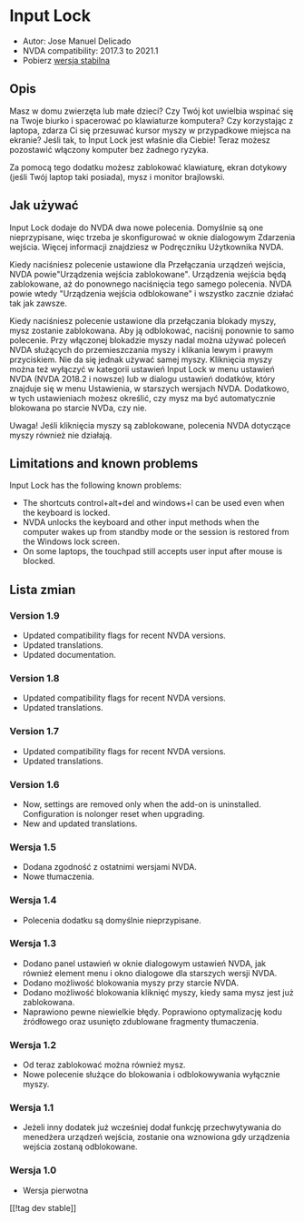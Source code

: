 # Input Lock #

* Autor: Jose Manuel Delicado
* NVDA compatibility: 2017.3 to 2021.1
* Pobierz [wersja stabilna][1]

## Opis

Masz w domu zwierzęta lub małe dzieci? Czy Twój kot uwielbia wspinać się na
Twoje biurko i spacerować po klawiaturze komputera? Czy korzystając z
laptopa, zdarza Ci się przesuwać kursor myszy w przypadkowe miejsca na
ekranie? Jeśli tak, to Input Lock jest właśnie dla Ciebie! Teraz możesz
pozostawić włączony komputer bez żadnego ryzyka.

Za pomocą tego dodatku możesz zablokować klawiaturę, ekran dotykowy (jeśli
Twój laptop taki posiada), mysz i monitor brajlowski.

## Jak używać

Input Lock dodaje do NVDA dwa nowe polecenia. Domyślnie są one
nieprzypisane, więc trzeba je skonfigurować w oknie dialogowym Zdarzenia
wejścia. Więcej informacji znajdziesz w Podręczniku Użytkownika NVDA.

Kiedy naciśniesz polecenie ustawione dla Przełączania urządzeń wejścia, NVDA
powie"Urządzenia wejścia zablokowane". Urządzenia wejścia będą zablokowane,
aż do ponownego naciśnięcia tego samego polecenia. NVDA powie wtedy
"Urządzenia wejścia odblokowane" i wszystko zacznie działać tak jak zawsze.

Kiedy naciśniesz polecenie ustawione dla przełączania blokady myszy, mysz
zostanie zablokowana. Aby ją odblokować, naciśnij ponownie to samo
polecenie. Przy włączonej blokadzie myszy nadal można używać poleceń NVDA
służących do przemieszczania myszy i klikania lewym i prawym
przyciskiem. Nie da się jednak używać samej myszy. Kliknięcia myszy można
też wyłączyć w kategorii ustawień Input Lock w menu ustawień NVDA (NVDA
2018.2 i nowsze) lub w dialogu ustawień dodatków, który znajduje się w menu
Ustawienia, w starszych wersjach NVDA. Dodatkowo, w tych ustawieniach możesz
określić, czy mysz ma być automatycznie blokowana po starcie NVDa, czy nie.

Uwaga! Jeśli kliknięcia myszy są zablokowane, polecenia NVDA dotyczące myszy
również nie działają.

## Limitations and known problems

Input Lock has the following known problems:

* The shortcuts control+alt+del and windows+l can be used even when the
  keyboard is locked.
* NVDA unlocks the keyboard and other input methods when the computer wakes
  up from standby mode or the session is restored from the Windows lock
  screen.
* On some laptops, the touchpad still accepts user input after mouse is
  blocked.

## Lista zmian

### Version 1.9

* Updated compatibility flags for recent NVDA versions.
* Updated translations.
* Updated documentation.

### Version 1.8

* Updated compatibility flags for recent NVDA versions.
* Updated translations.

### Version 1.7

* Updated compatibility flags for recent NVDA versions.
* Updated translations.

### Version 1.6

* Now, settings are removed only when the add-on is
  uninstalled. Configuration is nolonger reset when upgrading.
* New and updated translations.

### Wersja 1.5

* Dodana zgodność z ostatnimi wersjami NVDA.
* Nowe tłumaczenia.

### Wersja 1.4

* Polecenia dodatku są domyślnie nieprzypisane.

### Wersja 1.3

* Dodano panel ustawień w oknie dialogowym ustawień NVDA, jak również
  element menu i okno dialogowe dla starszych wersji NVDA.
* Dodano możliwość blokowania myszy przy starcie NVDA.
* Dodano możliwość blokowania kliknięć myszy, kiedy sama mysz jest już
  zablokowana.
* Naprawiono pewne niewielkie błędy. Poprawiono optymalizację kodu
  źródłowego oraz usunięto zdublowane fragmenty tłumaczenia.

### Wersja 1.2

* Od teraz zablokować można również mysz.
* Nowe polecenie służące do blokowania i odblokowywania wyłącznie myszy.

### Wersja 1.1

* Jeżeli inny dodatek już wcześniej dodał funkcję przechwytywania do
  menedżera urządzeń wejścia, zostanie ona wznowiona gdy urządzenia wejścia
  zostaną odblokowane.

### Wersja 1.0

* Wersja pierwotna

[[!tag dev stable]]

[1]: https://addons.nvda-project.org/files/get.php?file=inputlock
